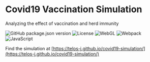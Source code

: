# Covid19 Vaccination Simulation
Analyzing the effect of vaccination and herd immunity

![GitHub package.json version](https://img.shields.io/github/package-json/v/Telos-J/covid19-simulation?style=flat-square)
![License](https://img.shields.io/github/license/Telos-J/covid19-simulation?style=flat-square)
![WebGL](https://img.shields.io/badge/-WebGL-990000?style=flat-square&logo=webgl&logoColor=white)
![Webpack](https://img.shields.io/badge/-Webpack-8DD6F9?style=flat-square&logo=webpack&logoColor=white)
![JavaScript](https://img.shields.io/badge/-JavaScript-F7DF1E?style=flat-square&logo=javascript&logoColor=white)


Find the simulation at [https://telos-j.github.io/covid19-simulation/](https://telos-j.github.io/covid19-simulation/)
